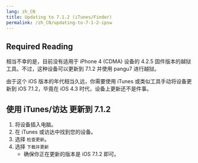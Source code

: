 ```yaml
---
lang: zh_CN
title: Updating to 7.1.2 (iTunes/Finder)
permalink: /zh_CN/updating-to-7-1-2-ipsw
---
```


## Required Reading

相当不幸的是，目前没有适用于 iPhone 4 (CDMA) 设备的 4.2.5 固件版本的越狱工具。不过，这种设备可以更新到 7.1.2 并使用 pangu7 进行越狱。

由于这个 iOS 版本的年代相当久远，你需要使用 iTunes 或类似工具手动将设备更新到 iOS 7.1.2，毕竟在 iOS 4.3 时代，设备上更新还不是件事。

## 使用 iTunes/访达 更新到 7.1.2

1. 将设备插入电脑。
1. 在 iTunes 或访达中找到您的设备。
1. 选择 `检查更新`。
1. 选择 `下载并更新`
    - 确保你正在更新的版本是 iOS 7.1.2 即可。